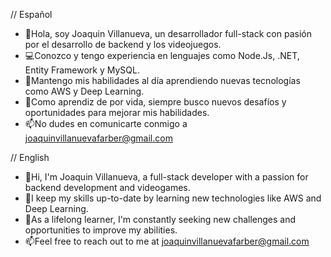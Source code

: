 // Español

- 👋Hola, soy Joaquin Villanueva, un desarrollador full-stack con pasión por el desarrollo de backend y los videojuegos.
 - 💻Conozco y tengo experiencia en lenguajes como Node.Js, .NET, Entity Framework y MySQL.
 - 👀Mantengo mis habilidades al día aprendiendo nuevas tecnologías como AWS y Deep Learning.
 - 🌱Como aprendiz de por vida, siempre busco nuevos desafíos y oportunidades para mejorar mis habilidades.
 - 📫No dudes en comunicarte conmigo a joaquinvillanuevafarber@gmail.com

// English

 - 👋Hi, I'm Joaquin Villanueva, a full-stack developer with a passion for backend development and videogames.
 - 👀I keep my skills up-to-date by learning new technologies like AWS and Deep Learning.
 - 🌱As a lifelong learner, I'm constantly seeking new challenges and opportunities to improve my abilities.
 - 📫Feel free to reach out to me at joaquinvillanuevafarber@gmail.com
